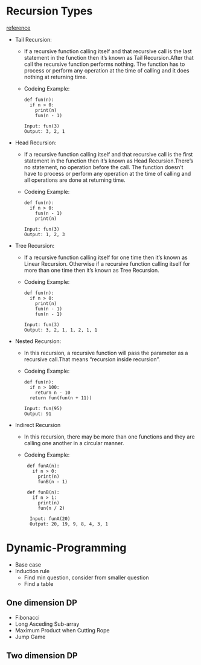 # Recursion Types
  [reference](https://www.geeksforgeeks.org/types-of-recursions/)
  - Tail Recursion:
    - If a recursive function calling itself and that recursive call is the last statement in the function then it’s known as Tail Recursion.After that call the recursive function performs nothing. The function has to process or perform any operation at the time of calling and it does nothing at returning time.
    - Codeing Example:
      
          def fun(n):
            if n > 0:
              print(n)
              fun(n - 1) 
              
          Input: fun(3)
          Output: 3, 2, 1
    
  - Head Recursion:
    - If a recursive function calling itself and that recursive call is the first statement in the function then it’s known as Head Recursion.There’s no statement, no operation before the call. The function doesn’t have to process or perform any operation at the time of calling and all operations are done at returning time.
    - Codeing Example:
    
          def fun(n):
            if n > 0:
              fun(n - 1)
              print(n)
              
          Input: fun(3)
          Output: 1, 2, 3
    
  - Tree Recursion:
    - If a recursive function calling itself for one time then it’s known as Linear Recursion. Otherwise if a recursive function calling itself for more than one time then it’s known as Tree Recursion.
    - Codeing Example:
    
          def fun(n):
            if n > 0:
              print(n)
              fun(n - 1)
              fun(n - 1)
              
          Input: fun(3)
          Output: 3, 2, 1, 1, 2, 1, 1
    
  - Nested Recursion:
    - In this recursion, a recursive function will pass the parameter as a recursive call.That means “recursion inside recursion”. 
    - Codeing Example:
    
          def fun(n):
            if n > 100:
              return n - 10
            return fun(fun(n + 11))
            
          Input: fun(95)
          Output: 91
          
   - Indirect Recursion
     - In this recursion, there may be more than one functions and they are calling one another in a circular manner.
     - Codeing Example:
    
            def funA(n):
              if n > 0:
                print(n)
                funB(n - 1)

            def funB(n):
              if n > 1:
                print(n)
                fun(n / 2)

             Input: funA(20)
             Output: 20, 19, 9, 8, 4, 3, 1



# Dynamic-Programming
  - Base case
  - Induction rule
    - Find min question, consider from smaller question 
    - Find a table
   
## One dimension DP 
   - Fibonacci 
   - Long Asceding Sub-array
   - Maximum Product when Cutting Rope
   - Jump Game
   
## Two dimension DP 
